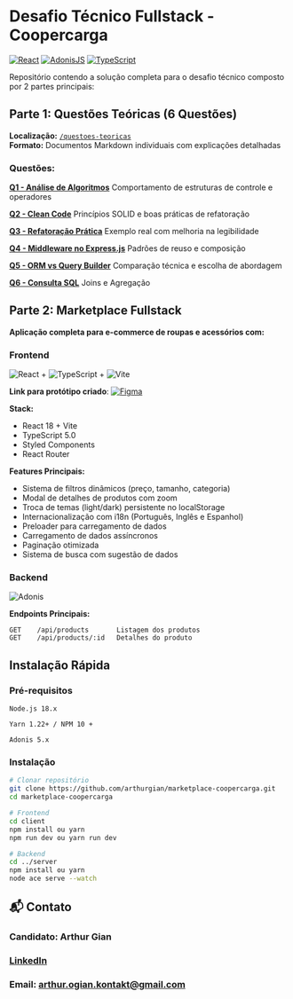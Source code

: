 # Desafio Técnico Fullstack - Coopercarga

[![React](https://img.shields.io/badge/React-18.2-blue?logo=react)](https://react.dev/)
[![AdonisJS](https://img.shields.io/badge/AdonisJS-5.9-green?logo=adonisjs)](https://adonisjs.com/)
[![TypeScript](https://img.shields.io/badge/TypeScript-5.0-darkblue?logo=typescript)](https://www.typescriptlang.org/)

Repositório contendo a solução completa para o desafio técnico composto por 2 partes principais:

## Parte 1: Questões Teóricas (6 Questões)

**Localização:** [`/questoes-teoricas`](./questoes-teoricas)  
**Formato:** Documentos Markdown individuais com explicações detalhadas

### Questões:

**[Q1 - Análise de Algoritmos](./questoes-teoricas/questao-1.md)**
Comportamento de estruturas de controle e operadores

**[Q2 - Clean Code](./questoes-teoricas/questao-2.md)**
Princípios SOLID e boas práticas de refatoração

**[Q3 - Refatoração Prática](./questoes-teoricas/questao-3.md)**
Exemplo real com melhoria na legibilidade

**[Q4 - Middleware no Express.js](./questoes-teoricas/questao-4.md)**
Padrões de reuso e composição

**[Q5 - ORM vs Query Builder](./questoes-teoricas/questao-5.md)**
Comparação técnica e escolha de abordagem

**[Q6 - Consulta SQL](./questoes-teoricas/questao-6.md)**
Joins e Agregação

## Parte 2: Marketplace Fullstack

**Aplicação completa para e-commerce de roupas e acessórios com:**

### Frontend

![React][React.js] + ![TypeScript][TypeScript] + ![Vite][Vite]

**Link para protótipo criado**: [![Figma](https://img.shields.io/badge/Figma-F24E1E?style=for-the-badge&logo=figma&logoColor=white)](https://www.figma.com/design/MZobEJ4ZfeeYRBaXifs5wv/Coopercarga---Prot%C3%B3tipo-do-Sistema-Desafio?node-id=0-1&t=sdunIm2oCu6ZgHrN-1)

**Stack:**

- React 18 + Vite
- TypeScript 5.0
- Styled Components
- React Router

**Features Principais:**

- Sistema de filtros dinâmicos (preço, tamanho, categoria)  
- Modal de detalhes de produtos com zoom  
- Troca de temas (light/dark) persistente no localStorage  
- Internacionalização com i18n (Português, Inglês e Espanhol)  
- Preloader para carregamento de dados  
- Carregamento de dados assíncronos  
- Paginação otimizada  
- Sistema de busca com sugestão de dados

### Backend

![Adonis][Adonis]

**Endpoints Principais:**

```http
GET    /api/products       Listagem dos produtos
GET    /api/products/:id   Detalhes do produto
```

## Instalação Rápida

### Pré-requisitos

    Node.js 18.x
    
    Yarn 1.22+ / NPM 10 +

    Adonis 5.x

### Instalação

```bash
# Clonar repositório
git clone https://github.com/arthurgian/marketplace-coopercarga.git
cd marketplace-coopercarga

# Frontend
cd client
npm install ou yarn
npm run dev ou yarn run dev

# Backend
cd ../server
npm install ou yarn
node ace serve --watch
```

## 📬 Contato

### Candidato: Arthur Gian

### [LinkedIn](https://linkedin.com/in/arthur-gian)

### Email: arthur.ogian.kontakt@gmail.com

<!-- MARKDOWN LINKS & IMAGES -->

[React.js]: https://img.shields.io/badge/React-20232A?style=for-the-badge&logo=react&logoColor=61DAFB
[TypeScript]: https://img.shields.io/badge/TypeScript-007ACC?style=for-the-badge&logo=typescript&logoColor=white
[Vite]: https://img.shields.io/badge/Vite-646CFF?style=for-the-badge&logo=vite&logoColor=white
[Adonis]: https://img.shields.io/badge/AdonisJS-220052?style=for-the-badge&logo=adonisjs&logoColor=white
